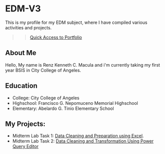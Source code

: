 # EDM-V3
This is my profile for my EDM subject, where I have compiled various activities and projects.
<br>
>> [Quick Access to Portfolio](https://referenz18.github.io/EDM-V3/)

## About Me
Hello, My name is Renz Kenneth C. Macula and i'm currently taking my first year BSIS in City College of Angeles.
## Education
- College: City College of Angeles
- Highschool: Francisco G. Nepomuceno Memorial Highschool
- Elementary: Abelardo G. Tinio Elementary School
## My Projects:
- Midterm Lab Task 1: [Data Cleaning and Preparation using Excel](https://referenz18.github.io/Midterm-Lab-Task-1-Data-Cleaning-and-Preparation-using-Excel/).
- Midterm Lab Task 2: [Data Cleaning and Transformation Using Power Query Editor](https://referenz18.github.io/Midterm-Lab-Task-2-Data-Cleaning-and-Transformation-Using-Power-Query-Editor/)

